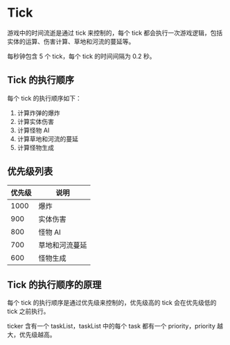 # Tick

游戏中的时间流逝是通过 tick 来控制的，每个 tick 都会执行一次游戏逻辑，包括实体的运算、伤害计算、草地和河流的蔓延等。

每秒钟包含 5 个 tick，每个 tick 的时间间隔为 0.2 秒。

## Tick 的执行顺序

每个 tick 的执行顺序如下：

1. 计算炸弹的爆炸
2. 计算实体伤害
3. 计算怪物 AI
4. 计算草地和河流的蔓延
5. 计算怪物生成

## 优先级列表

| 优先级 | 说明           |
| ------ | -------------- |
| 1000   | 爆炸           |
| 900    | 实体伤害       |
| 800    | 怪物 AI        |
| 700    | 草地和河流蔓延 |
| 600    | 怪物生成       |

## Tick 的执行顺序的原理

每个 tick 的执行顺序是通过优先级来控制的，优先级高的 tick 会在优先级低的 tick 之前执行。

ticker 含有一个 taskList，taskList 中的每个 task 都有一个 priority，priority 越大，优先级越高。
